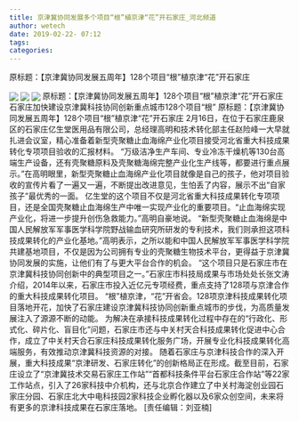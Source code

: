 ```yaml
---
title: 京津冀协同发展多个项目“根”植京津“花”开石家庄_河北频道
author: wetech
date: 2019-02-22- 07:12
tags: 
categories: 
---
```

原标题：【京津冀协同发展五周年】128个项目“根”植京津“花”开石家庄
<!-- more -->
                
<img align="center" border="0" src="http://p0.ifengimg.com/fck/2019_08/8b390d6ed9c6ae7_w400_h64.jpg" />
                
<img align="center" border="0" src="http://p0.ifengimg.com/fck/2019_08/cf60efb1af1e443_w768_h512.jpg" />
            
<img align="center" border="0" src="http://p2.ifengimg.com/a/2016/0810/204c433878d5cf9size1_w16_h16.png" />
原标题：【京津冀协同发展五周年】128个项目“根”植京津“花”开石家庄石家庄加快建设京津冀科技协同创新重点城市128个项目“根”
原标题：【京津冀协同发展五周年】128个项目“根”植京津“花”开石家庄
2月16日，在位于石家庄鹿泉区的石家庄亿生堂医用品有限公司，总经理高明和技术转化部主任赵险峰一大早就扎进会议室，精心准备着新型壳聚糖止血海绵产业化项目接受河北省重大科技成果转化专项项目验收的汇报材料。
“万级洁净生产车间、专业冷冻干燥机等130台高端生产设备，还有壳聚糖原料及壳聚糖海绵完整产业化生产线等，都要进行重点展示。”在高明眼里，新型壳聚糖止血海绵产业化项目就像是自己的孩子，他对项目验收的宣传片看了一遍又一遍，不断提出改进意见，生怕丢了内容，展示不出“自家孩子”最优秀的一面。
亿生堂的这个项目不仅是河北省重大科技成果转化专项项目，还是全国壳聚糖止血海绵生产中唯一实现产业化的重要项目。“止血海绵实现产业化，将进一步提升创伤急救能力。”高明自豪地说。
“新型壳聚糖止血海绵是中国人民解放军军事医学科学院野战输血研究所研发的专利技术，我们则承担这项科技成果转化的产业化基地。”高明表示，之所以能和中国人民解放军军事医学科学院共建基地项目，不仅是因为公司拥有专业的壳聚糖生物技术平台，更得益于京津冀协同发展的实施，让他们有了与更大平台合作的机会。
“这个项目只是石家庄市在京津冀科技协同创新中的典型项目之一。”石家庄市科技局成果与市场处处长张文涛介绍，2014年以来，石家庄市投入近亿元专项经费，重点支持了128项与京津合作的重大科技成果转化项目。
“根”植京津，“花”开省会。128项京津科技成果转化项目落地开花，加快了石家庄建设京津冀科技协同创新重点城市的步伐，为高质量发展注入了源源不断的动能。
为解决在承接科技成果转化过程中存在的“行政化、形式化、碎片化、盲目化”问题，石家庄市还与中关村天合科技成果转化促进中心合作，成立了中关村天合石家庄科技成果转化服务广场，开展专业化科技成果转化高端服务，有效推动京津冀科技资源的对接。
随着石家庄与京津科技合作的深入开展，重大科技成果“京津研发、石家庄转化”的创新格局正在形成。截至目前，石家庄设立了“京津冀技术交易石家庄工作站”“首都科技条件平台石家庄合作站”等22家工作站点，引入了26家科技中介机构，还与北京合作建立了中关村海淀创业园石家庄分园、石家庄北大中电科技园2家科技企业孵化器以及6家众创空间，未来将有更多的京津科技成果在石家庄落地。
[责任编辑：刘亚楠]
            
